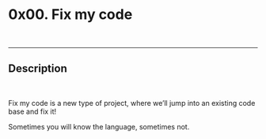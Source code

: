 <h1>0x00. Fix my code</h1>
<br>
<hr>
<h2>Description</h2>
<br>
<p>Fix my code is a new type of project, where we’ll jump into an existing code base and fix it!

Sometimes you will know the language, sometimes not.</p>
